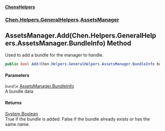 #### [ChensHelpers](./index.md 'index')
### [Chen.Helpers.GeneralHelpers](./Chen-Helpers-GeneralHelpers.md 'Chen.Helpers.GeneralHelpers').[AssetsManager](./Chen-Helpers-GeneralHelpers-AssetsManager.md 'Chen.Helpers.GeneralHelpers.AssetsManager')
## AssetsManager.Add(Chen.Helpers.GeneralHelpers.AssetsManager.BundleInfo) Method
Used to add a bundle for the manager to handle.  
```csharp
public bool Add(Chen.Helpers.GeneralHelpers.AssetsManager.BundleInfo bundle);
```
#### Parameters
<a name='Chen-Helpers-GeneralHelpers-AssetsManager-Add(Chen-Helpers-GeneralHelpers-AssetsManager-BundleInfo)-bundle'></a>
`bundle` [AssetsManager.BundleInfo](./Chen-Helpers-GeneralHelpers-AssetsManager-BundleInfo.md 'Chen.Helpers.GeneralHelpers.AssetsManager.BundleInfo')  
A bundle data  
  
#### Returns
[System.Boolean](https://docs.microsoft.com/en-us/dotnet/api/System.Boolean 'System.Boolean')  
True if the bundle is added. False if the bundle already exists or has the same name.  
